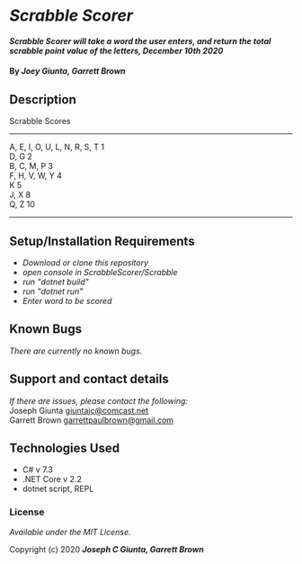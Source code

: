 # _Scrabble Scorer_

#### _Scrabble Scorer will take a word the user enters, and return the total scrabble point value of the letters, December 10th 2020_

#### By _**Joey Giunta, Garrett Brown**_

## Description
Scrabble Scores

-------------------------------------
A, E, I, O, U, L, N, R, S, T       1  
D, G                               2  
B, C, M, P                         3  
F, H, V, W, Y                      4  
K                                  5  
J, X                               8  
Q, Z                               10

------------------------------------


## Setup/Installation Requirements

* _Download or clone this repository_
* _open console in ScrabbleScorer/Scrabble_
* _run "dotnet build"_
* _run "dotnet run"_
* _Enter word to be scored_

## Known Bugs

_There are currently no known bugs._

## Support and contact details

_If there are issues, please contact the following:_  
Joseph Giunta <giuntajc@comcast.net>  
Garrett Brown <garrettpaulbrown@gmail.com>


## Technologies Used
- C# v 7.3
- .NET Core v 2.2
- dotnet script, REPL

### License

*Available under the MIT License.*

Copyright (c) 2020 **_Joseph C Giunta, Garrett Brown_**
